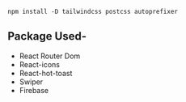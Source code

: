 <pre><code>npm install -D tailwindcss postcss autoprefixer</code></pre>

## Package Used-

- React Router Dom
- React-icons
- React-hot-toast
- Swiper
- Firebase
